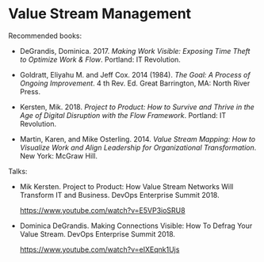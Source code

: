 # Value Stream Management

Recommended books:

* DeGrandis, Dominica. 2017. _Making Work Visible: Exposing Time Theft to Optimize Work & Flow_. Portland: IT Revolution.

* Goldratt, Eliyahu M. and Jeff Cox. 2014 (1984). _The Goal: A Process of Ongoing Improvement_. 4 th Rev. Ed. Great Barrington, MA: North River Press.

* Kersten, Mik. 2018. _Project to Product: How to Survive and Thrive in the Age of Digital Disruption with the Flow Framework_. Portland: IT Revolution.

* Martin, Karen, and Mike Osterling. 2014. _Value Stream Mapping: How to Visualize Work and Align Leadership for Organizational Transformation_. New York: McGraw Hill.

Talks:

* Mik Kersten. Project to Product: How Value Stream Networks Will Transform IT and Business. DevOps Enterprise Summit 2018.

  https://www.youtube.com/watch?v=E5VP3ioSRU8

* Dominica DeGrandis. Making Connections Visible: How To Defrag Your Value Stream. DevOps Enterprise Summit 2018.

  https://www.youtube.com/watch?v=eIXEqnk1Ujs